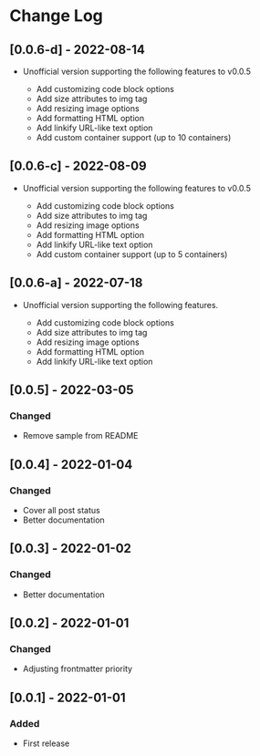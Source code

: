# Change Log

## [0.0.6-d] - 2022-08-14
- Unofficial version supporting the following features to v0.0.5

    - Add customizing code block options
    - Add size attributes to img tag
    - Add resizing image options
    - Add formatting HTML option
    - Add linkify URL-like text option
    - Add custom container support (up to 10 containers)

## [0.0.6-c] - 2022-08-09
- Unofficial version supporting the following features to v0.0.5

    - Add customizing code block options
    - Add size attributes to img tag
    - Add resizing image options
    - Add formatting HTML option
    - Add linkify URL-like text option
    - Add custom container support (up to 5 containers)

## [0.0.6-a] - 2022-07-18

- Unofficial version supporting the following features.

    - Add customizing code block options
    - Add size attributes to img tag
    - Add resizing image options
    - Add formatting HTML option
    - Add linkify URL-like text option

## [0.0.5] - 2022-03-05

### Changed

- Remove sample from README

## [0.0.4] - 2022-01-04

### Changed

- Cover all post status
- Better documentation

## [0.0.3] - 2022-01-02

### Changed

- Better documentation

## [0.0.2] - 2022-01-01

### Changed

- Adjusting frontmatter priority

## [0.0.1] - 2022-01-01

### Added

- First release